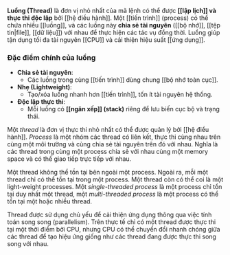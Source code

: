 **Luồng (Thread)** là đơn vị nhỏ nhất của mã lệnh có thể được **[[lập lịch]] và thực thi độc lập** bởi [[hệ điều hành]]. Một [[tiến trình]] (process) có thể chứa nhiều [[luồng]], và các luồng này **chia sẻ tài nguyên** ([[bộ nhớ]], [[tệp tin|file]], [[dữ liệu]]) với nhau để thực hiện các tác vụ đồng thời. Luồng giúp tận dụng tối đa tài nguyên [[CPU]] và cải thiện hiệu suất [[ứng dụng]].

### Đặc điểm chính của luồng

- **Chia sẻ tài nguyên**:
    - Các luồng trong cùng [[tiến trình]] dùng chung [[bộ nhớ toàn cục]].
- **Nhẹ (Lightweight)**:
    - Tạo/xóa luồng nhanh hơn [[tiến trình]], tốn ít tài nguyên hệ thống.
- **Độc lập thực thi**:
    - Mỗi luồng có **[[ngăn xếp]] (stack)** riêng để lưu biến cục bộ và trạng thái.

Một _thread_ là đơn vị thực thi nhỏ nhất có thể được quản lý bởi [[hệ điều hành]]. _Process_ là một nhóm các thread có liên kết, thực thi cùng nhau trên cùng một môi trường và cùng chia sẻ tài nguyên trên đó với nhau. Nghĩa là các thread trong cùng một process chia sẻ với nhau cùng một memory space và có thể giao tiếp trực tiếp với nhau.

Một thread không thể tồn tại bên ngoài một process. Ngoài ra, mỗi một thread chỉ có thể tồn tại trong một process.
Một thread còn có thể coi là một light-weight processes. Một _single-threaded process_ là một process chỉ tồn tại duy nhất một thread, một _multi-threaded process_ là một process có thể tồn tại một hoặc nhiều thread.

Thread được sử dụng chủ yếu để cải thiện ứng dụng thông qua việc tính toán song song (parallelism). Trên thực tế chỉ có một thread được thực thi tại một thời điểm bởi CPU, nhưng CPU có thể chuyển đổi nhanh chóng giữa các thread để tạo hiệu ứng giống như các thread đang được thực thi song song với nhau.